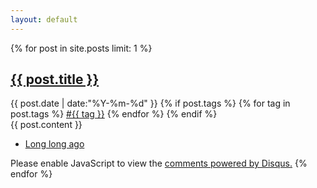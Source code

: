 ```yaml
---
layout: default
---
```

{% for post in site.posts limit: 1 %}
<div>
  <article class="content">
    <section class="title">
      <h2><a href="{{ site.baseurl }}{{ post.url }}">{{ post.title }}</a></h2>
    </section>
    <section class="meta">
    <span class="time">
      <time datetime="{{ post.date | date:"%Y-%m-%d" }}">{{ post.date | date:"%Y-%m-%d" }}</time>
    </span>
    {% if post.tags %}
    <span class="tags">
      {% for tag in post.tags %}
      <a href="/tags.html#{{ tag }}" title="{{ tag }}">#{{ tag }}</a>
      {% endfor %}
    </span>
    {% endif %}
    </section>
    <section class="post">
    {{ post.content }}
    </section>
   </article>
  <ul class="listing main-listing">
    <li class="listing-seperator"><a href="{{ site.baseurl }}/archive.html">Long long ago</a></li>
  </ul>
</div>
<script id="dsq-count-scr" src="//ethanliao.disqus.com/count.js" async></script>
<div id="disqus_thread"></div>
<script>
    /**
     *  RECOMMENDED CONFIGURATION VARIABLES: EDIT AND UNCOMMENT THE SECTION BELOW TO INSERT DYNAMIC VALUES FROM YOUR PLATFORM OR CMS.
     *  LEARN WHY DEFINING THESE VARIABLES IS IMPORTANT: https://disqus.com/admin/universalcode/#configuration-variables
     */

    var disqus_config = function () {
        this.page.url = "{{ site.url }}{{ post.url }}";  // Replace PAGE_URL with your page's canonical URL variable
        this.page.identifier = "{{ post.id }}"; // Replace PAGE_IDENTIFIER with your page's unique identifier variable
    };

    (function () {  // DON'T EDIT BELOW THIS LINE
        var d = document, s = d.createElement('script');

        s.src = '//ethanliao.disqus.com/embed.js';

        s.setAttribute('data-timestamp', +new Date());
        (d.head || d.body).appendChild(s);
    })();
</script>
<noscript>Please enable JavaScript to view the <a href="https://disqus.com/?ref_noscript" rel="nofollow">comments
    powered by Disqus.</a></noscript>
{% endfor %}